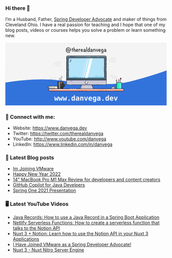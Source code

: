 ### Hi there 👋

I’m a Husband, Father, [Spring Developer Advocate](https://tanzu.vmware.com/developer/advocates/) and maker of things from Cleveland Ohio. I have a real passion for teaching and I hope that one of my blog posts, videos or courses helps you solve a problem or learn something new.

![Profile Header](./github_profile_header.png)

### 🤝 Connect with me:

- Website: https://www.danvega.dev
- Twitter: https://twitter.com/therealdanvega
- YouTube: http://www.youtube.com/danvega
- LinkedIn: https://www.linkedin.com/in/danvega

### 📝 Latest Blog posts

<!-- BLOG-POST-LIST:START -->
- [Im Joining VMware](https://www.danvega.dev/blog/2022/01/24/undefined)
- [Happy New Year 2022](https://www.danvega.dev/blog/2022/01/01/happy-new-year-2022)
- [14&quot; MacBook Pro M1 Max Review for developers and content creators](https://www.danvega.dev/blog/2021/11/15/macbook-pro-m1-max-review)
- [GitHub Copilot for Java Develpers](https://www.danvega.dev/blog/2021/11/08/github-copilot-java-developers)
- [Spring One 2021 Presentation](https://www.danvega.dev/blog/2021/08/30/spring-one-2021)
<!-- BLOG-POST-LIST:END -->

### 🖥 Latest YouTube Videos

<!-- YOUTUBE:START -->
- [Java Records: How to use a Java Record in a Spring Boot Application](https://www.youtube.com/watch?v=3NshiQIy7p4)
- [Netlify Serverless Functions: How to create a serverless function that talks to the Notion API](https://www.youtube.com/watch?v=A-b1ZdlNbww)
- [Nuxt 3 + Notion: Learn how to use the Notion API in your Nuxt 3 Applications](https://www.youtube.com/watch?v=JvNhGu5ELgs)
- [I Have Joined VMware as a Spring Developer Advocate!](https://www.youtube.com/watch?v=TYXdX-EakG8)
- [Nuxt 3 - Nuxt Nitro Server Engine](https://www.youtube.com/watch?v=FeKleFJkKNY)
<!-- YOUTUBE:END -->
